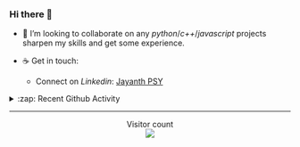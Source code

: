 ### Hi there 👋

<!-- - 🛠 I’m currently interning at [Tower Research Capital](https://www.tower-research.com/) in Core Engineering division. -->

- 👯 I’m looking to collaborate on any *python*/*c++*/*javascript* projects sharpen my skills and get some experience.

- ☕ Get in touch:
  +  Connect on *Linkedin*: [Jayanth PSY](https://www.linkedin.com/in/jayanth-p-b3924812a/)

<!--- ⚡ Fun fact: *Python* is older than *C++* and *Java*. -->

<!-- - :memo: The languages I use these days: 

<img src="https://wakatime.com/share/@j_tesla/e1311265-6285-4c3b-93d5-095ff9619aaf.png" width="700"/>
 -->
<details>
  <summary>:zap: Recent Github Activity</summary>
  
<!--START_SECTION:activity-->
1. 🎉 Merged PR [#95](https://github.com/j-tesla/space-shooter/pull/95) in [j-tesla/space-shooter](https://github.com/j-tesla/space-shooter)
2. 🎉 Merged PR [#23](https://github.com/j-tesla/music-tube-server/pull/23) in [j-tesla/music-tube-server](https://github.com/j-tesla/music-tube-server)
3. 🎉 Merged PR [#24](https://github.com/j-tesla/music-tube-server/pull/24) in [j-tesla/music-tube-server](https://github.com/j-tesla/music-tube-server)
4. 🎉 Merged PR [#14](https://github.com/j-tesla/music-tube-server/pull/14) in [j-tesla/music-tube-server](https://github.com/j-tesla/music-tube-server)
5. 🎉 Merged PR [#172](https://github.com/j-tesla/blog-list/pull/172) in [j-tesla/blog-list](https://github.com/j-tesla/blog-list)
<!--END_SECTION:activity-->

</details>

-----

<p align="center"> 
  Visitor count<br>
  <img src="https://profile-counter.glitch.me/j-tesla/count.svg" />
</p>












<!--
**j-tesla/j-tesla** is a ✨ _special_ ✨ repository because its `README.md` (this file) appears on your GitHub profile.

Here are some ideas to get you started:

- 🔭 I’m currently working on ...
- 🌱 I’m currently learning ...
- 👯 I’m looking to collaborate on ...
- 🤔 I’m looking for help with ...
- 💬 Ask me about ...
- 📫 How to reach me: ...
- 😄 Pronouns: ...
- ⚡ Fun fact: ...
-->

